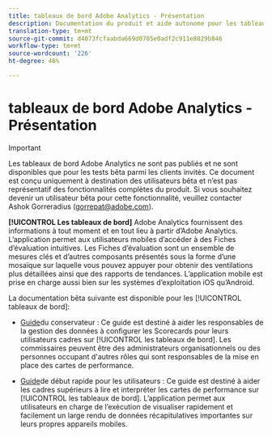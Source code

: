 ```yaml
---
title: tableaux de bord Adobe Analytics - Présentation
description: Documentation du produit et aide autonome pour les tableaux de bord Adobe Analytics
translation-type: tm+mt
source-git-commit: d4073fcfaabda669d0705e0adf2c911e8029b846
workflow-type: tm+mt
source-wordcount: '226'
ht-degree: 46%

---
```



# tableaux de bord Adobe Analytics - Présentation

>[!IMPORTANT]
>
>Les tableaux de bord Adobe Analytics ne sont pas publiés et ne sont disponibles que pour les tests bêta parmi les clients invités. Ce document est conçu uniquement à destination des utilisateurs bêta et n’est pas représentatif des fonctionnalités complètes du produit. Si vous souhaitez devenir un utilisateur bêta pour cette fonctionnalité, veuillez contacter Ashok Gorreradius (gorrepat@adobe.com).

**[!UICONTROL Les tableaux de bord]** Adobe Analytics fournissent des informations à tout moment et en tout lieu à partir d’Adobe Analytics. L’application permet aux utilisateurs mobiles d’accéder à des Fiches d’évaluation intuitives. Les Fiches d’évaluation sont un ensemble de mesures clés et d’autres composants présentés sous la forme d’une mosaïque sur laquelle vous pouvez appuyer pour obtenir des ventilations plus détaillées ainsi que des rapports de tendances. L’application mobile est prise en charge aussi bien sur les systèmes d’exploitation iOS qu’Android.

La documentation bêta suivante est disponible pour les [!UICONTROL tableaux de bord]:

* [Guide](https://docs.adobe.com/content/help/fr-FR/analytics/analyze/mobapp/curator.html)du conservateur : Ce guide est destiné à aider les responsables de la gestion des données à configurer les Scorecards pour leurs utilisateurs cadres sur [!UICONTROL les tableaux de bord]. Les commissaires peuvent être des administrateurs organisationnels ou des personnes occupant d&#39;autres rôles qui sont responsables de la mise en place des cartes de performance.

* [Guide](https://docs.adobe.com/content/help/fr-FR/analytics/analyze/mobapp/executive.html)de début rapide pour les utilisateurs : Ce guide est destiné à aider les cadres supérieurs à lire et interpréter les cartes de performance sur [!UICONTROL les tableaux de bord]. L’application permet aux utilisateurs en charge de l’exécution de visualiser rapidement et facilement un large rendu de données récapitulatives importantes sur leurs propres appareils mobiles.
